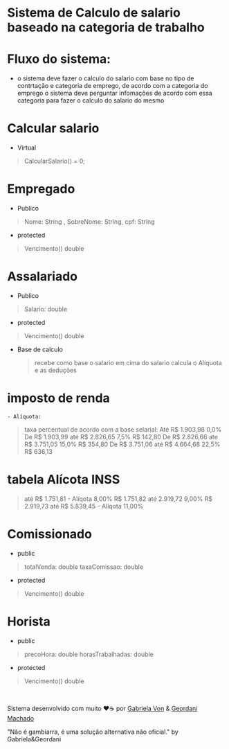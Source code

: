 # Sistema de Calculo de salario baseado na categoria de trabalho

# Fluxo do sistema:
 - o sistema deve fazer o calculo do salario com base no tipo de contrtação e categoria de emprego, de acordo com a categoria do emprego o sistema deve perguntar infomações de acordo com essa categoria para fazer o calculo do salario do mesmo

# Calcular salario
- Virtual
> CalcularSalario() = 0;

# Empregado
- Publico
>  Nome: String , SobreNome: String, cpf: String
- protected
> Vencimento() double

# Assalariado
- Publico
> Salario: double
- protected
> Vencimento() double

+ Base de calculo
  >recebe como base o salario em cima do salario calcula o Alíquota e as deduções

# imposto de renda
	- Alíquota:
  > taxa percentual de acordo com a base selarial:
> Até R$ 1.903,98	0,0%	
> De R$ 1.903,99 até R$ 2.826,65	7,5%	R$ 142,80 
> De R$ 2.826,66 ate R$ 3.751,05	15,0%	R$ 354,80
> De R$ 3.751,06 até R$ 4.664,68	22,5%	R$ 636,13

# tabela Alícota INSS
> até R$ 1.751,81 - Alíqota 8,00%
>  R$ 1.751,82 até 2.919,72 9,00%
> R$ 2.919,73 até R$ 5.839,45 - Alíqota 11,00%


# Comissionado
- public
> totalVenda: double
> taxaComissao: double
- protected
> Vencimento() double

# Horista
- public
> precoHora: double
> horasTrabalhadas: double
- protected
> Vencimento() double

<br/>

Sistema desenvolvido com muito ❤️☕ por  [Gabriela Von](https://github.com/G4bizinha) & [Geordani Machado](https://github.com/Geordani-Machado) 

  "Não é gambiarra, é uma solução alternativa não oficial." by Gabriela&Geordani



